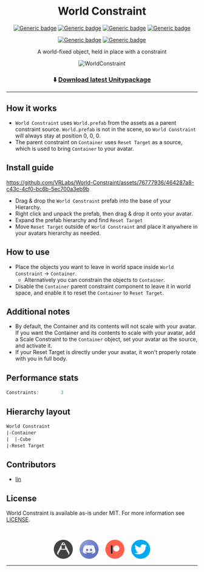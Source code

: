 <div align="center">

# World Constraint

[![Generic badge](https://img.shields.io/github/downloads/VRLabs/World-Constraint/total?label=Downloads)](https://github.com/VRLabs/World-Constraint/releases/latest)
[![Generic badge](https://img.shields.io/badge/License-MIT-informational.svg)](https://github.com/VRLabs/World-Constraint/blob/main/LICENSE)
[![Generic badge](https://img.shields.io/badge/Unity-2019.4.31f1-lightblue.svg)](https://unity3d.com/unity/whats-new/2019.4.31)
[![Generic badge](https://img.shields.io/badge/SDK-AvatarSDK3-lightblue.svg)](https://vrchat.com/home/download)

[![Generic badge](https://img.shields.io/discord/706913824607043605?color=%237289da&label=DISCORD&logo=Discord&style=for-the-badge)](https://discord.vrlabs.dev/)
[![Generic badge](https://img.shields.io/endpoint.svg?url=https%3A%2F%2Fshieldsio-patreon.vercel.app%2Fapi%3Fusername%3Dvrlabs%26type%3Dpatrons&style=for-the-badge)](https://patreon.vrlabs.dev/)

A world-fixed object, held in place with a constraint

![WorldConstraint](https://github.com/VRLabs/World-Constraint/assets/76777936/d80ef068-8b3c-4bcb-8010-f9702a016533)

### ⬇️ [Download latest Unitypackage](https://github.com/VRLabs/World-Constraint/releases/latest)

<!-- 
### 📦 [Add to VRChat Creator Companion]() -->

</div>

---
## How it works

* ``World Constraint`` uses ``World.prefab`` from the assets as a parent constraint source. ``World.prefab`` is not in the scene, so ``World Constraint`` will always stay at position 0, 0, 0.
* The parent constraint on ``Container`` uses ``Reset Target`` as a source, which is used to bring ``Container`` to your avatar.

## Install guide

https://github.com/VRLabs/World-Constraint/assets/76777936/464287a8-c43c-4cf0-bc6b-5ec700a3eb9b

* Drag & drop the ``World Constraint`` prefab into the base of your Hierarchy.
* Right click and unpack the prefab, then drag & drop it onto your avatar.
* Expand the prefab hierarchy and find ``Reset Target``
* Move ``Reset Target`` outside of ``World Constraint`` and place it anywhere in your avatars hierarchy as needed.

## How to use

* Place the objects you want to leave in world space inside ``World Constraint`` -> ``Container``.
  * Alternatively you can constrain the objects to ``Container``.
* Disable the ``Container`` parent constraint component to leave it in world space, and enable it to reset the ``Container`` to ``Reset Target``.

## Additional notes

* By default, the Container and its contents will not scale with your avatar. If you want the Container and its contents to scale with your avatar, add a Scale Constraint to the ``Container`` object, set your avatar as the source, and activate it.
* If your Reset Target is directly under your avatar, it won't properly rotate with you in full body.

## Performance stats

```c++
Constraints:        3
```

## Hierarchy layout

```html
World Constraint
|-Container
|  |-Cube
|-Reset Target
```

## Contributors

* [lin](https://github.com/oofdesu)

## License

World Constraint is available as-is under MIT. For more information see [LICENSE](https://github.com/VRLabs/World-Constraint/blob/main/LICENSE).

​

<div align="center">

[<img src="https://github.com/VRLabs/Resources/raw/main/Icons/VRLabs.png" width="50" height="50">](https://vrlabs.dev "VRLabs")
<img src="https://github.com/VRLabs/Resources/raw/main/Icons/Empty.png" width="10">
[<img src="https://github.com/VRLabs/Resources/raw/main/Icons/Discord.png" width="50" height="50">](https://discord.vrlabs.dev/ "VRLabs")
<img src="https://github.com/VRLabs/Resources/raw/main/Icons/Empty.png" width="10">
[<img src="https://github.com/VRLabs/Resources/raw/main/Icons/Patreon.png" width="50" height="50">](https://patreon.vrlabs.dev/ "VRLabs")
<img src="https://github.com/VRLabs/Resources/raw/main/Icons/Empty.png" width="10">
[<img src="https://github.com/VRLabs/Resources/raw/main/Icons/Twitter.png" width="50" height="50">](https://twitter.com/vrlabsdev "VRLabs")

</div>

---
